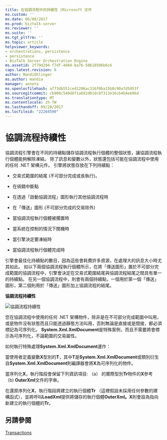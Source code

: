 ```yaml
---
title: 在協調流程中的持續性 |Microsoft 文件
ms.custom: ''
ms.date: 06/08/2017
ms.prod: biztalk-server
ms.reviewer: ''
ms.suite: ''
ms.tgt_pltfrm: ''
ms.topic: article
helpviewer_keywords:
- orchestrations, persistence
- persistence
- BizTalk Server Orchestration Engine
ms.assetid: 2f79d294-f7df-4d84-ba76-50618506b6c6
caps.latest.revision: 6
author: MandiOhlinger
ms.author: mandia
manager: anneta
ms.openlocfilehash: af73db551ced1206ac316f0ba15b8c90a7d5053f
ms.sourcegitcommit: cb908c540d8f1a692d01dc8f313e16cb4b4e696d
ms.translationtype: MT
ms.contentlocale: zh-TW
ms.lasthandoff: 09/20/2017
ms.locfileid: "22264590"
---
```

# <a name="persistence-in-orchestrations"></a>協調流程持續性
協調流程引擎會在不同的持續點儲存協調流程執行個體的整個狀態，讓協調流程執行個體能夠解除凍結。 除了訊息和變數以外，狀態還包括可能在協調流程中使用的任何 .NET 架構元件。 引擎將狀態存放在下列持續點：  
  
-   交易式範圍的結尾 (不可部分完成或長執行)。  
  
-   在偵錯中斷點  
  
-   在透過「啟動協調流程」圖形執行其他協調流程時  
  
-   在「傳送」圖形 (不可部分完成的交易除外)  
  
-   當協調流程執行個體被擱置時  
  
-   當系統在控制的情況下關機時  
  
-   當引擎決定要凍結時  
  
-   當協調流程執行個體完成時  
  
 引擎會最佳化持續點的數目，因為這些會耗費許多資源，在處理大的訊息大小時尤其如此。 如以下兩個協調流程執行個體所示，在將「傳送圖形」置於不可部分完成範圍的協調流程中，引擎會決定在交易式範圍結尾與協調流程結尾之間具有單一的持續點。 在另一個協調流程中，則會有兩個持續點，一個用於第一個「傳送」圖形，第二個則用於「傳送」圖形加上協調流程的結尾。  
  
 **協調流程持續性**  
  
 ![協調流程持續性](../core/media/bts-trans-orch-fig2.gif "BTS_Trans_Orch_Fig2")  
  
 您在協調流程中使用的任何 .NET 架構物件，除非是在不可部分完成範圍中叫用，或是物件沒有狀態而且只能透過靜態方法叫用，否則無論是直接或是間接，都必須標記為可序列化。 **System.Xml.XmlDocument**是特殊案例，而且不需要將會標示為可序列化，不論範圍的交易屬性。  
  
 如何執行特殊處理**System.Xml.XmlDocument**運作：  
  
 當使用者定義變數**X**型別的**T**，其中**T**是**System.Xml.XmlDocument**或類別衍生自**System.Xml.XmlDocument**則編譯器會將**X**為可序列化的物件。  
  
 當序列化**X**，執行階段會保留下列資訊項目: （a） 的實際型別**Tr**物件的**X**參考 （b) **OuterXml**文件的字串。  
  
 在還原序列化**X**，執行階段將建立的執行個體**Tr** （這裡假設未採用任何參數的建構函式），並將呼叫**LoadXml**提供將儲存的執行個體**OuterXml。X**則會設為指向新建立的執行個體的**Tr**。  
  
## <a name="see-also"></a>另請參閱  
 [Transactions](../core/transactions.md)